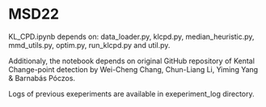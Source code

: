 # MSD22

KL_CPD.ipynb depends on: data_loader.py, klcpd.py, median_heuristic.py, mmd_utils.py, optim.py, run_klcpd.py and util.py.


Additionaly, the notebook depends on original GitHub repository of Kental Change-point detection by Wei-Cheng Chang, Chun-Liang Li, Yiming Yang & Barnabás Póczos.


Logs of previous exeperiments are available in exeperiment_log directory.

